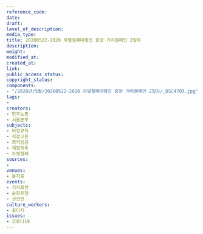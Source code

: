 ```yaml
---
reference_code: 
date: 
draft: 
level_of_description: 
media_type: 
title: 20200522-2020 차별철폐대행진 중앙 거리캠페인 2일차
description: 
weight: 
modified_at: 
created_at: 
link: 
public_access_status: 
copyright_status: 
components:
- "/2020년/5월/20200522-2020 차별철폐대행진 중앙 거리캠페인 2일차/_DSC4703.jpg"
tags:
- 
creators:
- 민주노총
- 서울본부
subjects:
- 비정규직
- 직접고용
- 최저임금
- 재벌외투
- 차별철폐
sources:
- 
venues:
- 을지로
events:
- 기자회견
- 순회투쟁
- 선전전
culture_workers:
- 꽃다지
issues:
- 코로나19
---
```

